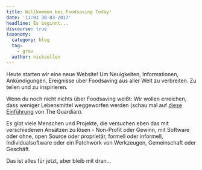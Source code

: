 ```yaml
---
title: Willkommen bei Foodsaving Today!
date: '11:01 30-03-2017'
headline: Es beginnt...
discourse: true
taxonomy:
  category: blog
  tag:
    - grav
  author: nicksellen
---
```

Heute starten wir eine neue Website! Um Neuigkeiten, Informationen, Ankündigungen, Ereignisse über Foodsaving aus aller Welt zu verbreiten. Zu teilen und zu inspirieren.

Wenn du noch nicht nichts über Foodsaving weißt: Wir wollen erreichen, dass weniger Lebensmittel weggeworfen werden (schau mal auf [ diese Einführung](https://www.theguardian.com/sustainable-business/free-food-sharing-leftovers-surplus-local-popular) von The Guardian).

Es gibt viele Menschen und Projekte, die versuchen eben das mit verschiedenen Ansätzen zu lösen - Non-Profit oder Gewinn, mit Software oder ohne, open Source oder proprietär, formell oder informell, Individualsoftware oder ein Patchwork von Werkzeugen, Gemeinschaft oder Geschäft.

Das ist alles für jetzt, aber bleib mit dran...